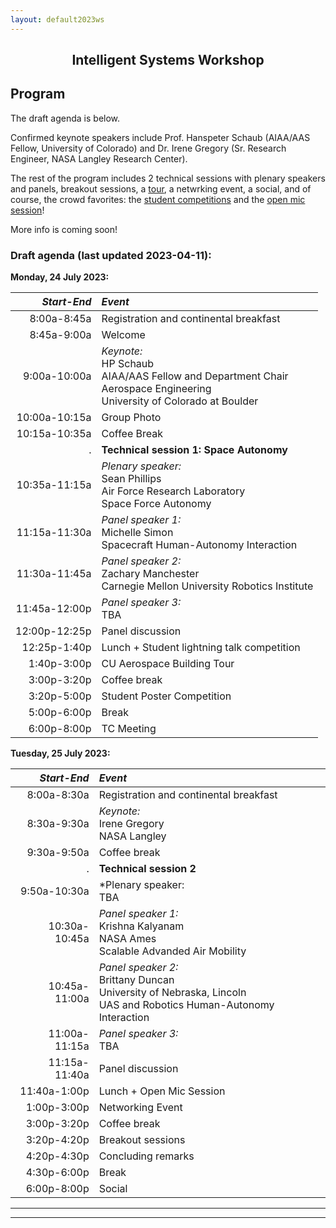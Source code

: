 ```yaml
---
layout: default2023ws
---
```


<h2 align="center">Intelligent Systems Workshop</h2>
<!--
<h3 align="center" style="color:red;">Robust autonomy and human-machine teaming in harsh, unprecedented or unpredictable environments: lessons learned and a look to the future</h3>
-->

## Program

The draft agenda is below.

<!-- [Intro paragraph introducing the workshop theme] -->

<!-- (old 2022 text)
Detailed Program: is available <a href="https://docs.google.com/spreadsheets/d/1otmL4bkWHclOv1q6ODcpmVRHJh9VRp3JHxxfSIpLQsQ/edit?usp=sharing">here</a>! (Please note that this workshop will be an in-person only event.)
(end 2022 text)-->

Confirmed keynote speakers include Prof. Hanspeter Schaub (AIAA/AAS Fellow, University of Colorado) and Dr. Irene Gregory (Sr. Research Engineer, NASA Langley Research Center).

The rest of the program includes 2 technical sessions with plenary speakers and panels<!--on space autonomy and ??-->, breakout sessions, a [tour](/IS_Workshop_2023/tours.html), a netwrking event, a social, and of course, the crowd favorites: the [student competitions](/IS_Workshop_2023/student_competitions.html) and the [open mic session](/IS_Workshop_2023/open_mic_session.html)!

<!-- (old 2022 text)
<i><b>Abstract submission is open now through <strike>June 25, 2022</strike> July 15, 2022 for the student poster and lightning talk competitions at the IS workshop!</b> See the [student competitions](/IS_Workshop_2022/student_competitions.html) page for more details.</i>
(end 2022 text) -->

<!-- (old text)
This year we will have three technical sessions on the following topics:
1.	Robust autonomy for harsh, unpredictable environments
2.	AI-Crew Collaboration in air and space
3.	Integration of Autonomy into existing ecosystems

The program will also feature two [tours](/IS_Workshop_2022/tours.html), an [open mic session](/IS_Workshop_2022/open_mic_session.html), and two [student competitions](/IS_Workshop_2022/student_competitions.html).  

Detailed Program: Coming soon!
(end old text) -->

More info is coming soon!

### Draft agenda (last updated 2023-04-11): ###

**Monday, 24 July 2023:**

| ***Start-End*** | ***Event*** |
| --------------: | :---------- |
| 8:00a-8:45a | Registration and continental breakfast |
| 8:45a-9:00a | Welcome |
| 9:00a-10:00a | *Keynote:*<br>HP Schaub<br>AIAA/AAS Fellow and Department Chair<br>Aerospace Engineering<br>University of Colorado at Boulder |
| 10:00a-10:15a | Group Photo |
| 10:15a-10:35a | Coffee Break |
| . | **Technical session 1: Space Autonomy** |
| 10:35a-11:15a | *Plenary speaker:*<br>Sean Phillips<br>Air Force Research Laboratory<br>Space Force Autonomy |
| 11:15a-11:30a | *Panel speaker 1:*<br>Michelle Simon<br>Spacecraft Human-Autonomy Interaction |
| 11:30a-11:45a | *Panel speaker 2:*<br>Zachary Manchester<br>Carnegie Mellon University Robotics Institute |
| 11:45a-12:00p | *Panel speaker 3:*<br>TBA |
| 12:00p-12:25p | Panel discussion |
| 12:25p-1:40p | Lunch + Student lightning talk competition |
| 1:40p-3:00p | CU Aerospace Building Tour |
| 3:00p-3:20p | Coffee break |
| 3:20p-5:00p | Student Poster Competition |
| 5:00p-6:00p | Break |
| 6:00p-8:00p | TC Meeting |

**Tuesday, 25 July 2023:**

| ***Start-End*** | ***Event*** |
| --------------: | :---------- |
| 8:00a-8:30a | Registration and continental breakfast |
| 8:30a-9:30a | *Keynote:*<br>Irene Gregory<br>NASA Langley |
| 9:30a-9:50a | Coffee break |
| . | **Technical session 2** |
| 9:50a-10:30a | *Plenary speaker:<br>TBA |
| 10:30a-10:45a | *Panel speaker 1:*<br>Krishna Kalyanam<br>NASA Ames<br>Scalable Advanded Air Mobility |
| 10:45a-11:00a | *Panel speaker 2:*<br>Brittany Duncan<br>University of Nebraska, Lincoln<br>UAS and Robotics Human-Autonomy Interaction |
| 11:00a-11:15a | *Panel speaker 3:*<br>TBA |
| 11:15a-11:40a | Panel discussion |
| 11:40a-1:00p | Lunch + Open Mic Session |
| 1:00p-3:00p | Networking Event |
| 3:00p-3:20p | Coffee break |
| 3:20p-4:20p | Breakout sessions |
| 4:20p-4:30p | Concluding remarks |
| 4:30p-6:00p | Break |
| 6:00p-8:00p | Social |

* * *
* * *

<!-- --end-of-page-- -->
